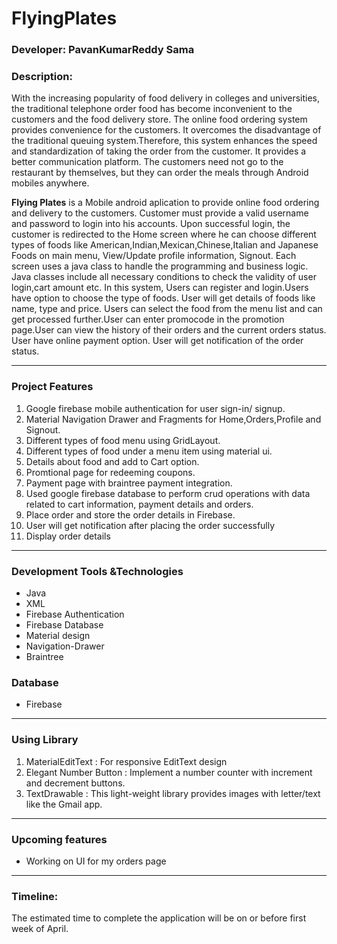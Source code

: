 # FlyingPlates

### Developer: PavanKumarReddy Sama

### Description:
With the increasing popularity of food delivery in colleges and universities, the traditional telephone order food has become inconvenient to the customers and the food delivery store. The online food ordering system provides convenience for the customers. It overcomes the disadvantage of the traditional queuing system.Therefore, this system enhances the speed and standardization of taking the order from the customer. It provides a better communication platform. The customers need not go to the restaurant by themselves, but they can order the meals through Android mobiles anywhere.

**Flying Plates** is a Mobile android aplication to provide online food ordering and delivery to the customers. Customer must provide a valid username and password to login into his accounts. Upon successful login, the customer is redirected to the Home screen where he can choose different types of foods like American,Indian,Mexican,Chinese,Italian and Japanese Foods on main menu, View/Update profile information, Signout. Each screen uses a java class to handle the programming and business logic. Java classes include all necessary conditions to check the validity of user login,cart amount etc. In this system, Users can register and login.Users have option to choose the type of foods. User will get details of foods like name, type and price. Users can select the food from the menu list and can get processed further.User can enter promocode in the promotion page.User can view the history of their orders and the current orders status. User have online payment option. User will get notification of the order status.
***
### Project Features
1. Google firebase mobile authentication for user sign-in/ signup.
2. Material Navigation Drawer and Fragments for Home,Orders,Profile and Signout.
3. Different types of food menu using GridLayout.
4. Different types of food under a menu item using material ui.
5. Details about food and add to Cart option.
6. Promtional page for redeeming coupons.
7. Payment page with braintree payment integration.
8. Used google firebase database to perform crud operations with data related to cart information, payment details and orders.
9. Place order and store the order details in Firebase.
10. User will get notification after placing the order successfully
11. Display order details
***
### Development Tools &Technologies
* Java
* XML
* Firebase Authentication
* Firebase Database
* Material design
* Navigation-Drawer
* Braintree

### Database
* Firebase
***
### Using Library
1. MaterialEditText : For responsive EditText design
2. Elegant Number Button : Implement a number counter with increment and decrement buttons.
3. TextDrawable : This light-weight library provides images with letter/text like the Gmail app.
***
### Upcoming features
* Working on UI for my orders page
***
### Timeline:
The estimated time to complete the application will be on or before first week of April.
